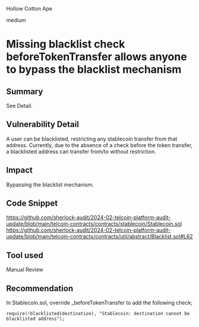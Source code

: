 Hollow Cotton Ape

medium

# Missing blacklist check beforeTokenTransfer allows anyone to bypass the blacklist mechanism

## Summary
See Detail.
## Vulnerability Detail
A user can be blacklisted, restricting any stablecoin transfer from that address. Currently, due to the absence of a check before the token transfer, a blacklisted address can transfer from/to without restriction. 

## Impact
Bypassing the blacklist mechanism.

## Code Snippet
https://github.com/sherlock-audit/2024-02-telcoin-platform-audit-update/blob/main/telcoin-contracts/contracts/stablecoin/Stablecoin.sol
https://github.com/sherlock-audit/2024-02-telcoin-platform-audit-update/blob/main/telcoin-contracts/contracts/util/abstract/Blacklist.sol#L62
## Tool used

Manual Review

## Recommendation
In Stablecoin.sol, override _beforeTokenTransfer to add the following check; 
```solidity
require(!blacklisted(destination), "Stablecoin: destination cannot be blacklisted address");
```